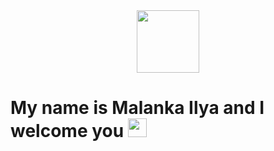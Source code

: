 <div id="header" align="center">
  <img src="https://gifdb.com/images/high/i-m-coding-machine-animation-c85t0so5hpi45qw5.webp" width="100"/>
</div>
<h1>
  My name is Malanka Ilya and I welcome you
  <img src="https://media.giphy.com/media/hvRJCLFzcasrR4ia7z/giphy.gif" width="30px"/>
</h1>
<!---
VizingBear/VizingBear is a ✨ special ✨ repository because its `README.md` (this file) appears on your GitHub profile.
You can click the Preview link to take a look at your changes.
--->
